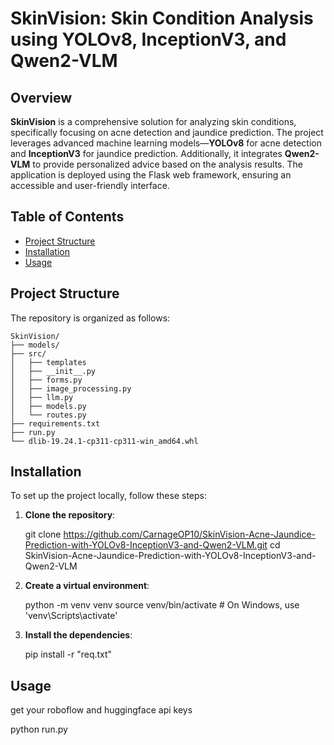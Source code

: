 # SkinVision: Skin Condition Analysis using YOLOv8, InceptionV3, and Qwen2-VLM

## Overview

**SkinVision** is a comprehensive solution for analyzing skin conditions, specifically focusing on acne detection and jaundice prediction. The project leverages advanced machine learning models—**YOLOv8** for acne detection and **InceptionV3** for jaundice prediction. Additionally, it integrates **Qwen2-VLM** to provide personalized advice based on the analysis results. The application is deployed using the Flask web framework, ensuring an accessible and user-friendly interface.

## Table of Contents

- [Project Structure](#project-structure)
- [Installation](#installation)
- [Usage](#usage)

## Project Structure

The repository is organized as follows:
```
SkinVision/
├── models/
├── src/
│   ├── templates
│   ├── __init__.py
│   ├── forms.py
│   ├── image_processing.py
│   ├── llm.py
│   ├── models.py
│   └── routes.py
├── requirements.txt
├── run.py
└── dlib-19.24.1-cp311-cp311-win_amd64.whl
```
## Installation

To set up the project locally, follow these steps:

1. **Clone the repository**:

   git clone https://github.com/CarnageOP10/SkinVision-Acne-Jaundice-Prediction-with-YOLOv8-InceptionV3-and-Qwen2-VLM.git
   cd SkinVision-Acne-Jaundice-Prediction-with-YOLOv8-InceptionV3-and-Qwen2-VLM

2. **Create a virtual environment**:

   python -m venv venv
   source venv/bin/activate  # On Windows, use 'venv\Scripts\activate'

4. **Install the dependencies**:

   pip install -r "req.txt"

## Usage

get your roboflow and huggingface api keys

python run.py
